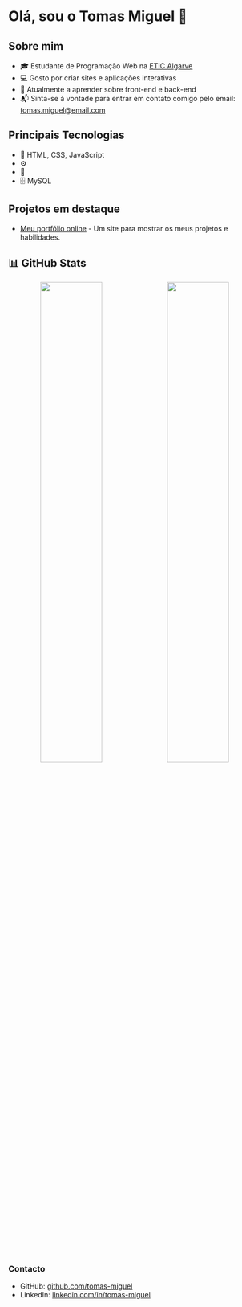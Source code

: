 
# Olá, sou o Tomas Miguel 👋

## Sobre mim
- 🎓 Estudante de Programação Web na [ETIC Algarve](https://www.eticalg.com/)
- 💻 Gosto por criar sites e aplicações interativas
- 🌱 Atualmente a aprender sobre front-end e back-end
- 📬 Sinta-se à vontade para entrar em contato comigo pelo email: [tomas.miguel@email.com](mailto:tomas.miguel@email.com)

## Principais Tecnologias
- 🔧 HTML, CSS, JavaScript
- ⚙️ 
- 📱 
- 🗄️ MySQL

## Projetos em destaque
- [Meu portfólio online](https://tomas4030.github.io/Tm-Portfolio/) - Um site para mostrar os meus projetos e habilidades.

## 📊 GitHub Stats
<div align="center">
  <img src="https://github-readme-stats.vercel.app/api?username=Tomas4030&show_icons=true&theme=tokyonight&hide_border=true" width="49.5%"/>
  <img src="https://github-readme-stats.vercel.app/api/top-langs/?username=Tomas4030&layout=compact&theme=tokyonight&hide_border=true" width="49.5%" style="min-height: 195px;"/>
</div>





### Contacto
- GitHub: [github.com/tomas-miguel](https://github.com/tomas-miguel)
- LinkedIn: [linkedin.com/in/tomas-miguel](https://www.linkedin.com/in/tomas-miguel)

